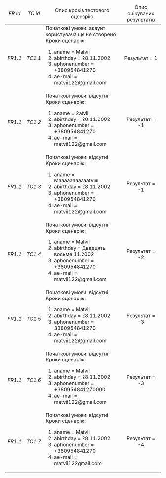
<table>
    <thead align="center">
        <tr>
            <td><i>FR id</i></td>
            <td><i>TC id</i></td>
            <td>Опис кроків тестового сценарію</td>
            <td>Опис очікуваних результатів</td>
        </tr>
    </thead>
    <tbody>
        <tr>
          <td align="center"><i>FR1.1</i></td>
          <td align="center"><i>TC1.1</i></td>
            <td>
              Початкові умови: акаунт користувача ще не створено
              <br>Кроки сценарію:</br>
              <ol>
                <li>aname = Matvii</li>
                <li>abirthday = 28.11.2002</li>
                <li>aphonenumber = +380954841270</li>
                <li>ae-mail = matvii122@gmail.com</li>
              </ol>
            </td>
            <td align="center">Результат = 1</td>
        </tr>
        <tr>
            <td align="center"><i>FR1.1</i></td>
            <td align="center"><i>TC1.2</i></td>
            <td>
              Початкові умови: відсутні
              <br>Кроки сценарію:</br>
              <ol>
                <li>aname = 2atvii</li>
                <li>abirthday = 28.11.2002</li>
                <li>aphonenumber = +380954841270</li>
                <li>ae-mail = matvii122@gmail.com</li>
              </ol>
            </td>
            <td align="center">Результат = -1</td>
        </tr>
        <tr>
            <td align="center"><i>FR1.1</i></td>
            <td align="center"><i>TC1.3</i></td>
            <td>
              Початкові умови: відсутні
            <br>Кроки сценарію:</br>
              <ol>
                <li>aname = Maааааааааааtviiіі</li>
                <li>abirthday = 28.11.2002</li>
                <li>aphonenumber = +380954841270</li>
                <li>ae-mail = matvii122@gmail.com</li>
              </ol>
            </td>
            <td align="center">Результат = -1</td>
        </tr>
        <tr>
            <td align="center"><i>FR1.1</i></td>
            <td align="center"><i>TC1.4</i></td>
            <td>
              Початкові умови: відсутні
              <br>Кроки сценарію:</br>
              <ol>
                <li>aname = Matvii</li>
                <li>abirthday = Двадцять восьме.11.2002</li>
                <li>aphonenumber = +380954841270</li>
                <li>ae-mail = matvii122@gmail.com</li>
              </ol>
            </td>
            <td align="center">Результат = -2</td>
        </tr>
        <tr>
            <td align="center"><i>FR1.1</i></td>
            <td align="center"><i>TC1.5</i></td>
            <td>Початкові умови: відсутні
             <br>Кроки сценарію:</br>
              <ol>
                <li>aname = Matvii</li>
                <li>abirthday = 28.11.2002</li>
                <li>aphonenumber = 3380954841270</li>
                <li>ae-mail = matvii122@gmail.com</li>
              </ol>
            </td>
            <td align="center">Результат = -3</td>
        </tr>
         <tr>
            <td align="center"><i>FR1.1</i></td>
            <td align="center"><i>TC1.6</i></td>
            <td>Початкові умови: відсутні
             <br>Кроки сценарію:</br>
              <ol>
                <li>aname = Matvii</li>
                <li>abirthday = 28.11.2002</li>
                <li>aphonenumber = +380954841270000</li>
                <li>ae-mail = matvii122@gmail.com</li>
              </ol>
            </td>
            <td align="center">Результат = -3</td>
        </tr>
         <tr>
            <td align="center"><i>FR1.1</i></td>
            <td align="center"><i>TC1.7</i></td>
            <td>Початкові умови: відсутні
             <br>Кроки сценарію:</br>
              <ol>
                <li>aname = Matvii</li>
                <li>abirthday = 28.11.2002</li>
                <li>aphonenumber = +380954841270</li>
                <li>ae-mail = matvii122gmail.com</li>
              </ol>
            </td>
            <td align="center">Результат = -4</td>
        </tr>
    </tbody>
</table>

